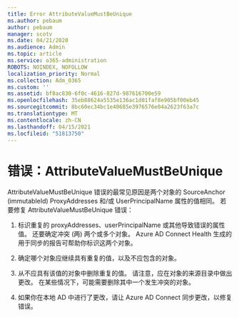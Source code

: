```yaml
---
title: Error AttributeValueMustBeUnique
ms.author: pebaum
author: pebaum
manager: scotv
ms.date: 04/21/2020
ms.audience: Admin
ms.topic: article
ms.service: o365-administration
ROBOTS: NOINDEX, NOFOLLOW
localization_priority: Normal
ms.collection: Adm_O365
ms.custom: ''
ms.assetid: bf8ac830-6f0c-4616-827d-987616700e59
ms.openlocfilehash: 35eb88624a5535e136ac1d01faf8e905bf00eb45
ms.sourcegitcommit: 8bc60ec34bc1e40685e3976576e04a2623f63a7c
ms.translationtype: MT
ms.contentlocale: zh-CN
ms.lasthandoff: 04/15/2021
ms.locfileid: "51813750"
---
```

# <a name="error-attributevaluemustbeunique"></a>错误：AttributeValueMustBeUnique

AttributeValueMustBeUnique 错误的最常见原因是两个对象的 SourceAnchor (immutableId) ProxyAddresses 和/或 UserPrincipalName 属性的值相同。 若要修复 AttributeValueMustBeUnique 错误：
  
1. 标识重复的 proxyAddresses、userPrincipalName 或其他导致错误的属性值。 还要确定冲突 (两) 两个或多个对象。 Azure AD Connect Health 生成的用于同步的报告可帮助你标识这两个对象。
    
2. 确定哪个对象应继续具有重复的值，以及不应包含的对象。
    
3. 从不应具有该值的对象中删除重复的值。 请注意，应在对象的来源目录中做出更改。 在某些情况下，可能需要删除其中一个发生冲突的对象。
    
4. 如果你在本地 AD 中进行了更改，请让 Azure AD Connect 同步更改，以修复错误。
    

